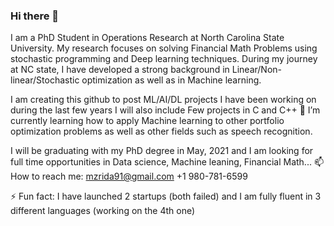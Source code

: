### Hi there 👋
I am a PhD Student in Operations Research at North Carolina State University. My research focuses on solving Financial Math Problems using stochastic programming and Deep learning techniques. During my journey at NC state, I have developed a strong background in Linear/Non-linear/Stochastic optimization as well as in Machine learning.

I am creating this github to post ML/AI/DL projects I have been working on during the last few years
I will also include Few projects in C and C++ 
🌱 I’m currently learning how to apply Machine learning to other portfolio optimization problems as well as other fields such as speech recognition.

I will be graduating with my PhD degree in May, 2021 and I am looking for full time opportunities in Data science, Machine leaning, Financial Math...
📫 How to reach me: mzrida91@gmail.com
                    +1 980-781-6599
                    
⚡ Fun fact: I have launched 2 startups (both failed) and I am fully fluent in 3 different languages (working on the 4th one)
<!--
**mzrida/mzrida** is a ✨ _special_ ✨ repository because its `README.md` (this file) appears on your GitHub profile.

Here are some ideas to get you started:

- 🔭 I’m currently working on ...
- 🌱 I’m currently learning ...
- 👯 I’m looking to collaborate on ...
- 🤔 I’m looking for help with ...
- 💬 Ask me about ...
- 📫 How to reach me: ...
- 😄 Pronouns: ...
- ⚡ Fun fact: ...
-->
